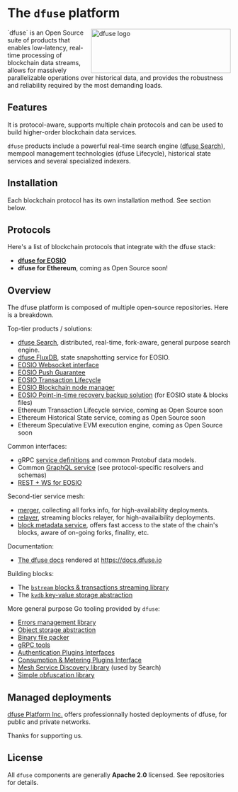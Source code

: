 

# The `dfuse` platform

<div><img src="https://www.dfuse.io/hubfs/dfuse-website/dfuse-logo2.svg" align="right"
     alt="dfuse logo" width="315" height="100"></div>
`dfuse` is an Open Source suite of products that enables low-latency, real-time processing
of blockchain data streams, allows for massively parallelizable operations over historical
data, and provides the robustness and reliability required by the most demanding loads.

## Features

It is protocol-aware, supports multiple chain protocols and can be
used to build higher-order blockchain data services.

`dfuse` products include a powerful real-time search engine
([dfuse Search](https://github.com/dfuse-io/search)), mempool
management technologies (dfuse Lifecycle), historical state services
and several specialized indexers.


## Installation

Each blockchain protocol has its own installation method. See section below.


## Protocols

Here's a list of blockchain protocols that integrate with the dfuse stack:

* [**dfuse for EOSIO**](https://github.com/dfuse-io/dfuse-eosio)
* **dfuse for Ethereum**, coming as Open Source soon!


## Overview

The dfuse platform is composed of multiple open-source repositories.  Here is a breakdown.

Top-tier products / solutions:

* [dfuse Search](https://github.com/dfuse-io/search), distributed, real-time, fork-aware, general purpose search engine.
* [dfuse FluxDB](https://github.com/dfuse-io/dfuse-eosio/tree/develop/fluxdb), state snapshotting service for EOSIO.
* [EOSIO Websocket interface](https://github.com/dfuse-io/dfuse-eosio/tree/develop/eosws)
* [EOSIO Push Guarantee](https://github.com/dfuse-io/dfuse-eosio/tree/develop/eosws)
* [EOSIO Transaction Lifecycle](https://github.com/dfuse-io/dfuse-eosio/tree/develop/eosws)
* [EOSIO Blockchain node manager](https://github.com/dfuse-io/manageos)
* [EOSIO Point-in-time recovery backup solution](https://github.com/eoscanada/pitreos) (for EOSIO state & blocks files)
* Ethereum Transaction Lifecycle service, coming as Open Source soon
* Ethereum Historical State service, coming as Open Source soon
* Ethereum Speculative EVM execution engine, coming as Open Source soon

Common interfaces:
* gRPC [service definitions](https://github.com/dfuse-io/service-definitions) and common Protobuf data models.
* Common [GraphQL service](https://github.com/dfuse-io/dgraphql) (see protocol-specific resolvers and schemas)
* [REST + WS for EOSIO](https://github.com/dfuse-io/dfuse-eosio/tree/develop/eosws)

Second-tier service mesh:
* [merger](https://github.com/dfuse-io/merger), collecting all forks info, for high-availability deployments.
* [relayer](https://github.com/dfuse-io/relayer), streaming blocks relayer, for high-availaibility deployments.
* [block metadata service](https://github.com/dfuse-io/blockmeta), offers fast access to the state of the chain's blocks, aware of on-going forks, finality, etc.

Documentation:
* [The dfuse docs](https://github.com/dfuse-io/docs) rendered at https://docs.dfuse.io

Building blocks:
* The [`bstream` blocks & transactions streaming library](https://github.com/dfuse-io/bstream)
* The [`kvdb` key-value storage abstraction](https://github.com/dfuse-io/kvdb)

More general purpose Go tooling provided by `dfuse`:
* [Errors management library](https://github.com/dfuse-io/derr)
* [Object storage abstraction](https://github.com/dfuse-io/dstore)
* [Binary file packer](https://github.com/dfuse-io/dbin)
* [gRPC tools](https://github.com/dfuse-io/dgrpc)
* [Authentication Plugins Interfaces](https://github.com/dfuse-io/dauth)
* [Consumption & Metering Plugins Interface](https://github.com/dfuse-io/dmetering)
* [Mesh Service Discovery library](https://github.com/dfuse-io/dmesh) (used by Search)
* [Simple obfuscation library](https://github.com/dfuse-io/opaque)


## Managed deployments

[dfuse Platform Inc.](https://dfuse.io) offers professionnally hosted
deployments of dfuse, for public and private networks.

Thanks for supporting us.

## License

All `dfuse` components are generally **Apache 2.0** licensed.  See repositories for details.
